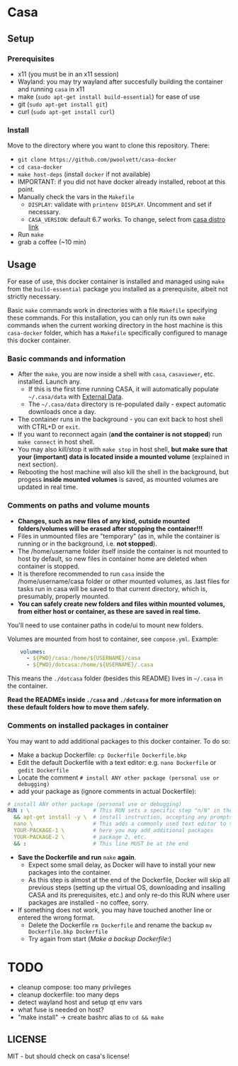# Casa

## Setup

### Prerequisites

* x11 (you must be in an x11 session)
* Wayland: you may try wayland after succesfully building the container and running `casa` in x11
* make (`sudo apt-get install build-essential`) for ease of use
* git (`sudo apt-get install git`)
* curl (`sudo apt-get install curl`)

### Install

Move to the directory where you want to clone this repository. There:
* `git clone https://github.com/pwoolvett/casa-docker`
* `cd casa-docker`
* `make host-deps` (install `docker` if not available)
* IMPORTANT: if you did not have docker already installed, reboot at this point.
* Manually check the vars in the `Makefile`
    * `DISPLAY`: validate with `printenv DISPLAY`. Uncomment and set if necessary.
    * `CASA_VERSION`: default 6.7 works. To change, select from [casa distro link](https://casa.nrao.edu/download/distro/casa/release/rhel/)
* Run `make`
* grab a coffee (~10 min)

## Usage

For ease of use, this docker container is installed and managed using `make` from the `build-essential` package you installed as a prerequisite, albeit not strictly necessary.

Basic `make` commands work in directories with a file `Makefile` specifying these commands. For this installation, you can only run its own `make` commands when the current working directory in the host machine is this `casa-docker` folder, which has a `Makefile` specifically configured to manage this docker container.

### Basic commands and information

* After the `make`, you are now inside a shell with `casa`, `casaviewer`, etc. installed. Launch any.
  * If this is the first time running CASA, it will automatically populate `~/.casa/data` with [External Data](https://casadocs.readthedocs.io/en/stable/notebooks/external-data.html).
  * The `~/.casa/data` directory is re-populated daily - expect automatic downloads once a day.
* The container runs in the background - you can exit back to host shell with CTRL+D or `exit`.
* If you want to reconnect again (**and the container is not stopped**) run `make connect` in host shell.
* You may also kill/stop it with `make stop` in host shell, **but make sure that your (important) data is located inside a mounted volume** (explained in next section).
* Rebooting the host machine will also kill the shell in the background, but progess **inside mounted volumes** is saved, as mounted volumes are updated in real time.

### Comments on paths and volume mounts

* **Changes, such as new files of any kind, outside mounted folders/volumes will be erased after stopping the container!!!**
* Files in unmounted files are "temporary" (as in, while the container is running or in the background, i.e. **not stopped**).
* The /home/username folder itself inside the container is not mounted to host by default, so new files in container home are deleted when container is stopped.
* It is therefore recommended to run `casa` inside the /home/username/casa folder or other mounted volumes, as .last files for tasks run in casa will be saved to that current directory, which is, presumably, properly mounted.
* **You can safely create new folders and files within mounted volumes, from either host or container, as these are saved in real time.**

You'll need to use container paths in code/ui to mount new folders.

Volumes are mounted from host to container, see `compose.yml`. Example:

```yaml
    volumes:
      - ${PWD}/casa:/home/${USERNAME}/casa
      - ${PWD}/dotcasa:/home/${USERNAME}/.casa
```

This means the `./dotcasa` folder (besides this README) lives in `~/.casa` in the container.

**Read the READMEs inside `./casa` and `./dotcasa` for more information on these default folders how to move them safely.**

### Comments on installed packages in container
You may want to add additional packages to this docker container. To do so:
* Make a backup Dockerfile: `cp Dockerfile Dockerfile.bkp`
* Edit the default Dockerfile with a text editor: e.g. `nano Dockerfile` or `gedit Dockerfile`
* Locate the comment `# install ANY other package (personal use or debugging)`
* add your package as (ignore comments in actual Dockerfile):

```yaml
# install ANY other package (personal use or debugging)
RUN : \                    # This RUN sets a specific step "n/N" in the container building process
  && apt-get install -y \  # install instruction, accepting any prompts with -y option
  nano \                   # This adds a commonly used text editor to the container (default)
  YOUR-PACKAGE-1 \         # here you may add additional packages
  YOUR-PACKAGE-2 \         # package 2, etc.
  && :                     # This line MUST be at the end
```

* **Save the Dockerfile and run** `make` **again**.
  * Expect some small delay, as Docker will have to install your new packages into the container.
  * As this step is almost at the end of the Dockerfile, Docker will skip all previous steps (setting up the virtual OS, downloading and insalling CASA and its prerequisites, etc.) and only re-do this RUN where user packages are installed - no coffee, sorry.
* If something does not work, you may have touched another line or entered the wrong format.
  * Delete the Dockerfile `rm Dockerfile` and rename the backup `mv Dockerfile.bkp Dockerfile`
  * Try again from start (*Make a backup Dockerfile:*)

# TODO
* cleanup compose: too many privileges
* cleanup dockerfile: too many deps
* detect wayland host and setup qt env vars
* what fuse is needed on host?
* "make install" -> create bashrc alias to `cd && make`

## LICENSE

MIT - but should check on casa's license!
